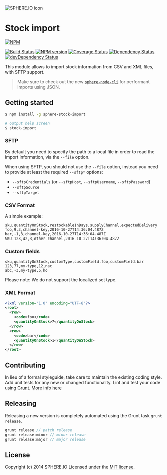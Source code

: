 ![SPHERE.IO icon](https://admin.sphere.io/assets/images/sphere_logo_rgb_long.png)

# Stock import

[![NPM](https://nodei.co/npm/sphere-stock-import.png?downloads=true)](https://www.npmjs.org/package/sphere-stock-import)

[![Build Status](https://secure.travis-ci.org/sphereio/sphere-stock-import.png?branch=master)](http://travis-ci.org/sphereio/sphere-stock-import) [![NPM version](https://badge.fury.io/js/sphere-stock-import.png)](http://badge.fury.io/js/sphere-stock-import) [![Coverage Status](https://coveralls.io/repos/sphereio/sphere-stock-import/badge.png)](https://coveralls.io/r/sphereio/sphere-stock-import) [![Dependency Status](https://david-dm.org/sphereio/sphere-stock-import.png?theme=shields.io)](https://david-dm.org/sphereio/sphere-stock-import) [![devDependency Status](https://david-dm.org/sphereio/sphere-stock-import/dev-status.png?theme=shields.io)](https://david-dm.org/sphereio/sphere-stock-import#info=devDependencies)

This module allows to import stock information from CSV and XML files, with SFTP support.

> Make sure to check out the new [`sphere-node-cli`](https://github.com/sphereio/sphere-node-cli) for performant imports using JSON.

## Getting started

```bash
$ npm install -g sphere-stock-import

# output help screen
$ stock-import
```

### SFTP
By default you need to specify the path to a local file in order to read the import information, via the `--file` option.

When using SFTP, you should not use the `--file` option, instead you need to provide at least the required `--sftp*` options:
- `--sftpCredentials` (or `--sftpHost`, `--sftpUsername`, `--sftpPassword`)
- `--sftpSource`
- `--sftpTarget`


### CSV Format

A simple example:
```
sku,quantityOnStock,restockableInDays,supplyChannel,expectedDelivery
foo,9,3,channel-key,2016-10-27T14:36:04.487Z
bar,-1,3,channel-key,2016-10-27T14:36:04.487Z
SKU-123,42,3,other-channel,2016-10-27T14:36:04.487Z
```

### Custom fields
```
sku,quantityOnStock,customType,customField.foo,customField.bar
123,77,my-type,12,nac
abc,-3,my-type,5,ho
```
Please note: We do not support the localized set type.

### XML Format

```xml
<?xml version="1.0" encoding="UTF-8"?>
<root>
  <row>
    <code>foo</code>
    <quantityOnStock>7</quantityOnStock>
  </row>
  <row>
    <code>bar</code>
    <quantityOnStock>1</quantityOnStock>
  </row>
</root>
```

## Contributing
In lieu of a formal styleguide, take care to maintain the existing coding style. Add unit tests for any new or changed functionality. Lint and test your code using [Grunt](http://gruntjs.com/).
More info [here](CONTRIBUTING.md)

## Releasing
Releasing a new version is completely automated using the Grunt task `grunt release`.

```javascript
grunt release // patch release
grunt release:minor // minor release
grunt release:major // major release
```

## License
Copyright (c) 2014 SPHERE.IO
Licensed under the [MIT license](LICENSE-MIT).
